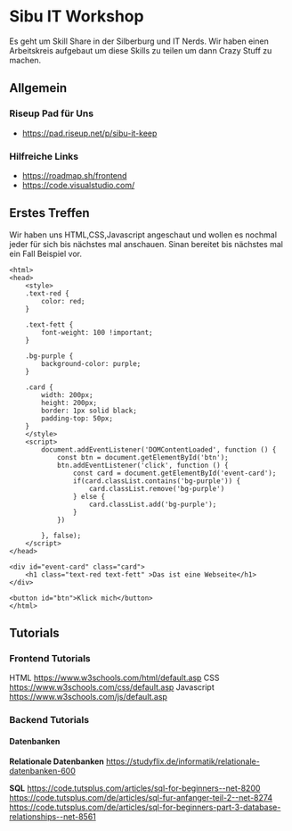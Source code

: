 # Sibu IT Workshop
Es geht um Skill Share in der Silberburg und IT Nerds.
Wir haben einen Arbeitskreis aufgebaut um diese Skills 
zu teilen um dann Crazy Stuff zu machen.


## Allgemein

### Riseup Pad für Uns
- https://pad.riseup.net/p/sibu-it-keep

### Hilfreiche Links
- https://roadmap.sh/frontend
- https://code.visualstudio.com/


## Erstes Treffen
Wir haben uns HTML,CSS,Javascript angeschaut und wollen es nochmal jeder für sich bis nächstes mal anschauen. Sinan bereitet bis nächstes mal ein Fall Beispiel vor.

```
<html>
<head>
    <style>
    .text-red {
        color: red;
    }

    .text-fett {
        font-weight: 100 !important;
    }

    .bg-purple {
        background-color: purple;
    }

    .card {
        width: 200px;
        height: 200px;
        border: 1px solid black;
        padding-top: 50px;
    }
    </style>
    <script>
        document.addEventListener('DOMContentLoaded', function () {
            const btn = document.getElementById('btn');
            btn.addEventListener('click', function () {
                const card = document.getElementById('event-card');
                if(card.classList.contains('bg-purple')) {
                    card.classList.remove('bg-purple')
                } else {
                    card.classList.add('bg-purple');
                }
            })
            
        }, false);
    </script>
</head>

<div id="event-card" class="card">
    <h1 class="text-red text-fett" >Das ist eine Webseite</h1>
</div>

<button id="btn">Klick mich</button>
</html>
```

## Tutorials
### Frontend Tutorials
HTML
https://www.w3schools.com/html/default.asp
CSS
https://www.w3schools.com/css/default.asp
Javascript
https://www.w3schools.com/js/default.asp


### Backend Tutorials

#### Datenbanken

**Relationale Datenbanken**
https://studyflix.de/informatik/relationale-datenbanken-600

**SQL**
https://code.tutsplus.com/articles/sql-for-beginners--net-8200
https://code.tutsplus.com/de/articles/sql-fur-anfanger-teil-2--net-8274
https://code.tutsplus.com/de/articles/sql-for-beginners-part-3-database-relationships--net-8561
